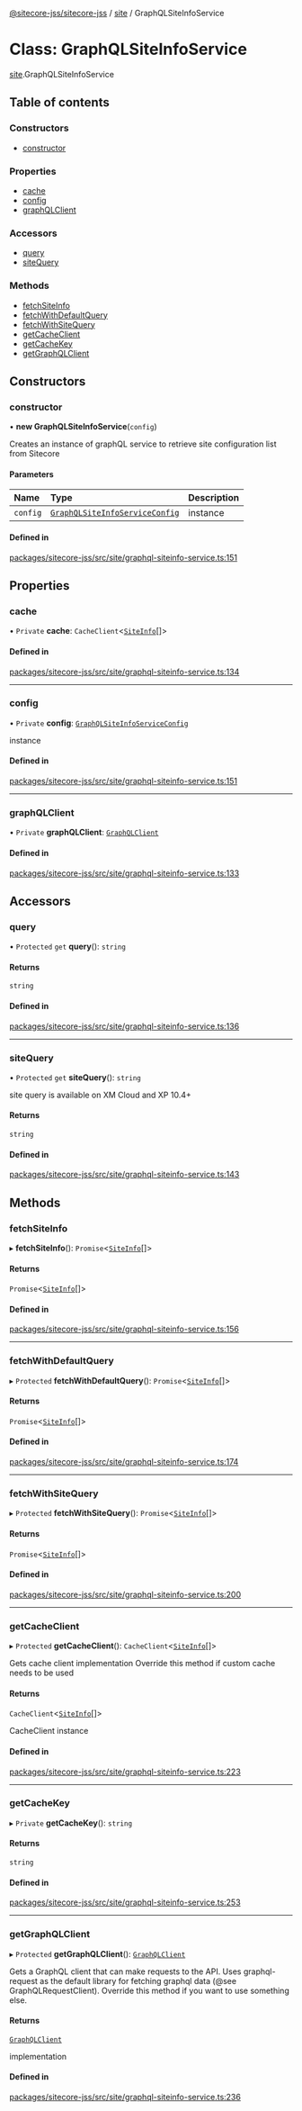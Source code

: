 [@sitecore-jss/sitecore-jss](../README.md) / [site](../modules/site.md) / GraphQLSiteInfoService

# Class: GraphQLSiteInfoService

[site](../modules/site.md).GraphQLSiteInfoService

## Table of contents

### Constructors

- [constructor](site.GraphQLSiteInfoService.md#constructor)

### Properties

- [cache](site.GraphQLSiteInfoService.md#cache)
- [config](site.GraphQLSiteInfoService.md#config)
- [graphQLClient](site.GraphQLSiteInfoService.md#graphqlclient)

### Accessors

- [query](site.GraphQLSiteInfoService.md#query)
- [siteQuery](site.GraphQLSiteInfoService.md#sitequery)

### Methods

- [fetchSiteInfo](site.GraphQLSiteInfoService.md#fetchsiteinfo)
- [fetchWithDefaultQuery](site.GraphQLSiteInfoService.md#fetchwithdefaultquery)
- [fetchWithSiteQuery](site.GraphQLSiteInfoService.md#fetchwithsitequery)
- [getCacheClient](site.GraphQLSiteInfoService.md#getcacheclient)
- [getCacheKey](site.GraphQLSiteInfoService.md#getcachekey)
- [getGraphQLClient](site.GraphQLSiteInfoService.md#getgraphqlclient)

## Constructors

### constructor

• **new GraphQLSiteInfoService**(`config`)

Creates an instance of graphQL service to retrieve site configuration list from Sitecore

#### Parameters

| Name | Type | Description |
| :------ | :------ | :------ |
| `config` | [`GraphQLSiteInfoServiceConfig`](../modules/site.md#graphqlsiteinfoserviceconfig) | instance |

#### Defined in

[packages/sitecore-jss/src/site/graphql-siteinfo-service.ts:151](https://github.com/Sitecore/jss/blob/9d39c164e/packages/sitecore-jss/src/site/graphql-siteinfo-service.ts#L151)

## Properties

### cache

• `Private` **cache**: `CacheClient`\<[`SiteInfo`](../modules/site.md#siteinfo)[]\>

#### Defined in

[packages/sitecore-jss/src/site/graphql-siteinfo-service.ts:134](https://github.com/Sitecore/jss/blob/9d39c164e/packages/sitecore-jss/src/site/graphql-siteinfo-service.ts#L134)

___

### config

• `Private` **config**: [`GraphQLSiteInfoServiceConfig`](../modules/site.md#graphqlsiteinfoserviceconfig)

instance

#### Defined in

[packages/sitecore-jss/src/site/graphql-siteinfo-service.ts:151](https://github.com/Sitecore/jss/blob/9d39c164e/packages/sitecore-jss/src/site/graphql-siteinfo-service.ts#L151)

___

### graphQLClient

• `Private` **graphQLClient**: [`GraphQLClient`](../interfaces/index.GraphQLClient.md)

#### Defined in

[packages/sitecore-jss/src/site/graphql-siteinfo-service.ts:133](https://github.com/Sitecore/jss/blob/9d39c164e/packages/sitecore-jss/src/site/graphql-siteinfo-service.ts#L133)

## Accessors

### query

• `Protected` `get` **query**(): `string`

#### Returns

`string`

#### Defined in

[packages/sitecore-jss/src/site/graphql-siteinfo-service.ts:136](https://github.com/Sitecore/jss/blob/9d39c164e/packages/sitecore-jss/src/site/graphql-siteinfo-service.ts#L136)

___

### siteQuery

• `Protected` `get` **siteQuery**(): `string`

site query is available on XM Cloud and XP 10.4+

#### Returns

`string`

#### Defined in

[packages/sitecore-jss/src/site/graphql-siteinfo-service.ts:143](https://github.com/Sitecore/jss/blob/9d39c164e/packages/sitecore-jss/src/site/graphql-siteinfo-service.ts#L143)

## Methods

### fetchSiteInfo

▸ **fetchSiteInfo**(): `Promise`\<[`SiteInfo`](../modules/site.md#siteinfo)[]\>

#### Returns

`Promise`\<[`SiteInfo`](../modules/site.md#siteinfo)[]\>

#### Defined in

[packages/sitecore-jss/src/site/graphql-siteinfo-service.ts:156](https://github.com/Sitecore/jss/blob/9d39c164e/packages/sitecore-jss/src/site/graphql-siteinfo-service.ts#L156)

___

### fetchWithDefaultQuery

▸ `Protected` **fetchWithDefaultQuery**(): `Promise`\<[`SiteInfo`](../modules/site.md#siteinfo)[]\>

#### Returns

`Promise`\<[`SiteInfo`](../modules/site.md#siteinfo)[]\>

#### Defined in

[packages/sitecore-jss/src/site/graphql-siteinfo-service.ts:174](https://github.com/Sitecore/jss/blob/9d39c164e/packages/sitecore-jss/src/site/graphql-siteinfo-service.ts#L174)

___

### fetchWithSiteQuery

▸ `Protected` **fetchWithSiteQuery**(): `Promise`\<[`SiteInfo`](../modules/site.md#siteinfo)[]\>

#### Returns

`Promise`\<[`SiteInfo`](../modules/site.md#siteinfo)[]\>

#### Defined in

[packages/sitecore-jss/src/site/graphql-siteinfo-service.ts:200](https://github.com/Sitecore/jss/blob/9d39c164e/packages/sitecore-jss/src/site/graphql-siteinfo-service.ts#L200)

___

### getCacheClient

▸ `Protected` **getCacheClient**(): `CacheClient`\<[`SiteInfo`](../modules/site.md#siteinfo)[]\>

Gets cache client implementation
Override this method if custom cache needs to be used

#### Returns

`CacheClient`\<[`SiteInfo`](../modules/site.md#siteinfo)[]\>

CacheClient instance

#### Defined in

[packages/sitecore-jss/src/site/graphql-siteinfo-service.ts:223](https://github.com/Sitecore/jss/blob/9d39c164e/packages/sitecore-jss/src/site/graphql-siteinfo-service.ts#L223)

___

### getCacheKey

▸ `Private` **getCacheKey**(): `string`

#### Returns

`string`

#### Defined in

[packages/sitecore-jss/src/site/graphql-siteinfo-service.ts:253](https://github.com/Sitecore/jss/blob/9d39c164e/packages/sitecore-jss/src/site/graphql-siteinfo-service.ts#L253)

___

### getGraphQLClient

▸ `Protected` **getGraphQLClient**(): [`GraphQLClient`](../interfaces/index.GraphQLClient.md)

Gets a GraphQL client that can make requests to the API. Uses graphql-request as the default
library for fetching graphql data (@see GraphQLRequestClient). Override this method if you
want to use something else.

#### Returns

[`GraphQLClient`](../interfaces/index.GraphQLClient.md)

implementation

#### Defined in

[packages/sitecore-jss/src/site/graphql-siteinfo-service.ts:236](https://github.com/Sitecore/jss/blob/9d39c164e/packages/sitecore-jss/src/site/graphql-siteinfo-service.ts#L236)
